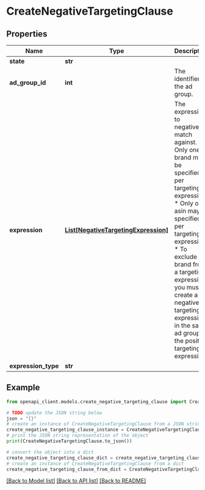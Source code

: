# CreateNegativeTargetingClause


## Properties

Name | Type | Description | Notes
------------ | ------------- | ------------- | -------------
**state** | **str** |  | 
**ad_group_id** | **int** | The identifier of the ad group. | 
**expression** | [**List[NegativeTargetingExpression]**](NegativeTargetingExpression.md) | The expression to negatively match against. * Only one brand may be specified per targeting expression. * Only one asin may be specified per targeting expression. * To exclude a brand from a targeting expression, you must create a negative targeting expression in the same ad group as the positive targeting expression. | 
**expression_type** | **str** |  | 

## Example

```python
from openapi_client.models.create_negative_targeting_clause import CreateNegativeTargetingClause

# TODO update the JSON string below
json = "{}"
# create an instance of CreateNegativeTargetingClause from a JSON string
create_negative_targeting_clause_instance = CreateNegativeTargetingClause.from_json(json)
# print the JSON string representation of the object
print(CreateNegativeTargetingClause.to_json())

# convert the object into a dict
create_negative_targeting_clause_dict = create_negative_targeting_clause_instance.to_dict()
# create an instance of CreateNegativeTargetingClause from a dict
create_negative_targeting_clause_from_dict = CreateNegativeTargetingClause.from_dict(create_negative_targeting_clause_dict)
```
[[Back to Model list]](../README.md#documentation-for-models) [[Back to API list]](../README.md#documentation-for-api-endpoints) [[Back to README]](../README.md)


